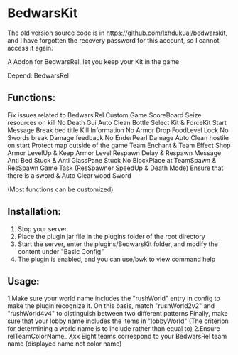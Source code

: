 # BedwarsKit
The old version source code is in https://github.com/lxhdukuai/bedwarskit, and I have forgotten the recovery password for this account, so I cannot access it again.

A Addon for BedwarsRel, let you keep your Kit in the game

Depend: BedwarsRel

## Functions:
Fix issues related to BedwarslRel
Custom Game ScoreBoard
Seize resources on kill
No Death Gui
Auto Clean Bottle
Select Kit & ForceKit
Start Message
Break bed title
Kill Information
No Armor Drop
FoodLevel Lock
No Swords break
Damage feedback
No EnderPearl Damage
Auto Clean hostile on start
Protect map outside of the game
Team Enchant & Team Effect Shop
Armor LevelUp & Keep Armor Level
Respawn Delay & Respawn Message
Anti Bed Stuck & Anti GlassPane Stuck
No BlockPlace at TeamSpawn & ResSpawn
Game Task (ResSpawner SpeedUp & Death Mode)
Ensure that there is a sword & Auto Clear wood Sword

(Most functions can be customized)

## Installation:
1. Stop your server
2. Place the plugin jar file in the plugins folder of the root directory
3. Start the server, enter the plugins/BedwarsKit folder, and modify the content under "Basic Config"
4. The plugin is enabled, and you can use/bwk to view command help

## Usage:
1.Make sure your world name includes the "rushWorld" entry in config to make the plugin recognize it.
On this basis, match "rushWorld2v2" and "rushWorld4v4" to distinguish between two different patterns
Finally, make sure that your lobby name includes the items in "lobbyWorld" (The criterion for determining a world name is to include rather than equal to)
2.Ensure relTeamColorName_ Xxx Eight teams correspond to your BedwarsRel team name (displayed name not color name)
